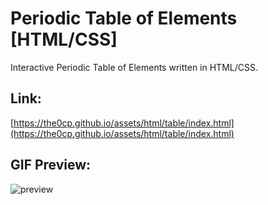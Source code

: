 # Periodic Table of Elements [HTML/CSS]
Interactive Periodic Table of Elements written in HTML/CSS.

## Link:

[https://the0cp.github.io/assets/html/table/index.html](https://the0cp.github.io/assets/html/table/index.html)

## GIF Preview:

![preview](/assets/img/blog/table/table.gif)
